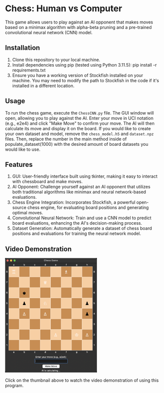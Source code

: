 # Chess: Human vs Computer

This game allows users to play against an AI opponent that makes moves based on a minimax algorithm with alpha-beta pruning and a pre-trained convolutional neural network (CNN) model.

## Installation
1. Clone this repository to your local machine.
2. Install dependencies using pip (tested using Python 3.11.5): pip install -r requirements.txt
3. Ensure you have a working version of Stockfish installed on your machine. You may need to modify the path to Stockfish in the code if it's installed in a different location.

## Usage
To run the chess game, execute the `ChessCNN.py` file. The GUI window will open, allowing you to play against the AI. Enter your move in UCI notation (e.g., e2e4) and click "Make Move" to confirm your move. The AI will then calculate its move and display it on the board. If you would like to create your own dataset and model, remove the `chess_model.h5` and `dataset.npz` files. Then, replace the number in the main method inside of populate_dataset(1000) with the desired amount of board datasets you would like to use.

## Features
1. GUI: User-friendly interface built using tkinter, making it easy to interact with  chessboard and make moves.
2. AI Opponent: Challenge yourself against an AI opponent that utilizes both traditional algorithms like minimax and neural network-based evaluations.
3. Chess Engine Integration: Incorporates Stockfish, a powerful open-source chess engine, for evaluating board positions and generating optimal moves.
4. Convolutional Neural Network: Train and use a CNN model to predict board evaluations, enhancing the AI's decision-making process.
5. Dataset Generation: Automatically generate a dataset of chess board positions and evaluations for training the neural network model.

## Video Demonstration

<a href="https://youtu.be/_VZEpQ28PcA">
  <img src="ChessNeuralNetwork.png" alt="Video Thumbnail" width="300">
</a>

Click on the thumbnail above to watch the video demonstration of using this program. 
